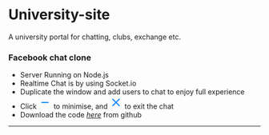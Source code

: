 # University-site
A university portal for chatting, clubs, exchange etc.

<h3>Facebook chat clone</h3>
						<ul>
						<li>
						Server Running on Node.js
						</li>
						<li>
						Realtime Chat is by using Socket.io
						</li>
						<li>
						Duplicate the window and add users to chat to enjoy full experience
						</li>
						<li>
						Click <strong> <svg xmlns="http://www.w3.org/2000/svg" width="26px" height="26px" viewBox="-4 -4 24 24"><line x1="2" x2="14" y1="8" y2="8" stroke-linecap="round" stroke-width="2" stroke="rgb(0,132,255)"></line></svg></strong>
						to minimise, and <strong> <svg xmlns="http://www.w3.org/2000/svg" width="26px" height="26px" viewBox="-4 -4 24 24"><line x1="2" x2="14" y1="2" y2="14" stroke-linecap="round" stroke-width="2" stroke="rgb(0,132,255)"></line><line x1="2" x2="14" y1="14" y2="2" stroke-linecap="round" stroke-width="2" stroke="rgb(0,132,255)"></line></svg></strong> to exit the chat
						</li>
						<li>
						Download the code <i><a href='http://github.com/kyathamomkar/University-site' target="_blank">here</a></i> from github
						</li>
						</ul>
						<hr>
